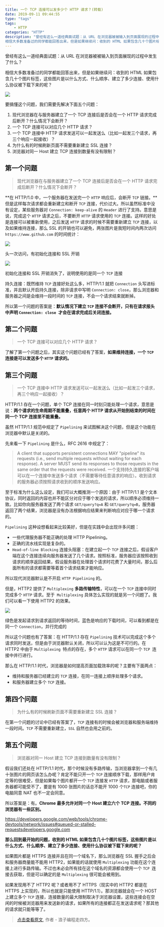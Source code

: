 ```yaml
---
title: 一个 TCP 连接可以发多少个 HTTP 请求？(转载)
date: 2019-09-11 09:44:55
type: "tags"
tags:
	- HTTP
categories: "HTTP"
description: "曾经有这么一道经典面试题：从 URL 在浏览器被被输入到页面展现的过程中发生了什么？
相信大多数准备过的同学都能回答出来，但是如果继续问：收到的 HTML 如果包含几十个图片标签，这些图片是以什么方式、什么顺序、建立了多少连接、使用什么协议被下载下来的呢？"
---
```


曾经有这么一道经典面试题：从 URL 在浏览器被被输入到页面展现的过程中发生了什么？

相信大多数准备过的同学都能回答出来，但是如果继续问：收到的 HTML 如果包含几十个图片标签，这些图片是以什么方式、什么顺序、建立了多少连接、使用什么协议被下载下来的呢？

![](https://ask.qcloudimg.com/http-save/4069756/3mhlksqgk0.jpeg?imageView2/2/w/1620)

要搞懂这个问题，我们需要先解决下面五个问题：

1. 现代浏览器在与服务器建立了一个 TCP 连接后是否会在一个 HTTP 请求完成后断开？什么情况下会断开？
2. 一个 TCP 连接可以对应几个 HTTP 请求？
3. 一个 TCP 连接中 HTTP 请求发送可以一起发送么（比如一起发三个请求，再三个响应一起接收）？
4. 为什么有的时候刷新页面不需要重新建立 SSL 连接？
5. 浏览器对同一 Host 建立 TCP 连接到数量有没有限制？

## 第一个问题

> 现代浏览器在与服务器建立了一个 TCP 连接后是否会在一个 HTTP 请求完成后断开？什么情况下会断开？

**在 HTTP/1.0 中，一个服务器在发送完一个 `HTTP` 响应后，会断开 `TCP` 链接。**但是这样每次请求都会重新建立和断开 `TCP` 连接，代价过大。所以虽然标准中没有设定，某些服务器对 `Connection: keep-alive` 的 `Header` 进行了支持。意思是说，完成这个 `HTTP` 请求之后，不要断开 `HTTP` 请求使用的 `TCP` 连接。这样的好处是连接可以被重新使用，之后发送 `HTTP` 请求的时候不需要重新建立 `TCP` 连接，以及如果维持连接，那么 SSL 的开销也可以避免，两张图片是我短时间内两次访问 `https://www.github.com` 的时间统计：

![](https://ask.qcloudimg.com/http-save/4069756/41fj50pjgw.jpeg?imageView2/2/w/1620)

头一次访问，有初始化连接和 SSL 开销

![](https://ask.qcloudimg.com/http-save/4069756/nuch5jv0z1.jpeg?imageView2/2/w/1620)

初始化连接和 SSL 开销消失了，说明使用的是同一个 `TCP` 连接

持久连接：既然维持 `TCP` 连接好处这么多，HTTP/1.1 就把 `Connection` 头写进标准，并且默认开启持久连接，除非请求中写明 `Connection: close`，那么浏览器和服务器之间是会维持一段时间的 `TCP` 连接，不会一个请求结束就断掉。

所以第一个问题的答案是：**默认情况下建立 `TCP` 连接不会断开，只有在请求报头中声明 `Connection: close `才会在请求完成后关闭连接。**

## 第二个问题

> 一个 TCP 连接可以对应几个 HTTP 请求？

了解了第一个问题之后，其实这个问题已经有了答案，**如果维持连接，一个 `TCP` 连接是可以发送多个 `HTTP` 请求的。**


## 第三个问题

> 一个 TCP 连接中 HTTP 请求发送可以一起发送么（比如一起发三个请求，再三个响应一起接收）？

HTTP/1.1 存在一个问题，单个 TCP 连接在同一时刻只能处理一个请求，意思是说：**两个请求的生命周期不能重叠，任意两个 HTTP 请求从开始到结束的时间在同一个 TCP 连接里不能重叠。**

虽然 HTTP/1.1 规范中规定了 `Pipelining` 来试图解决这个问题，但是这个功能在浏览器中默认是关闭的。

先来看一下 `Pipelining` 是什么，RFC 2616 中规定了：

> A client that supports persistent connections MAY "pipeline" its requests (i.e., send multiple requests without waiting for each response). A server MUST send its responses to those requests in the same order that the requests were received. 一个支持持久连接的客户端可以在一个连接中发送多个请求（不需要等待任意请求的响应）。收到请求的服务器必须按照请求收到的顺序发送响应。

至于标准为什么这么设定，我们可以大概推测一个原因：由于 HTTP/1.1 是个文本协议，同时返回的内容也并不能区分对应于哪个发送的请求，所以顺序必须维持一致。比如你向服务器发送了两个请求 `GET/query?q=A` 和 `GET/query?q=B`，服务器返回了两个结果，浏览器是没有办法根据响应结果来判断响应对应于哪一个请求的。

`Pipelining` 这种设想看起来比较美好，但是在实践中会出现许多问题：

- 一些代理服务器不能正确的处理 HTTP Pipelining。
- 正确的流水线实现是复杂的。
- `Head-of-line Blocking` 连接头阻塞：在建立起一个 `TCP` 连接之后，假设客户端在这个连接连续向服务器发送了几个请求。按照标准，服务器应该按照收到请求的顺序返回结果，假设服务器在处理首个请求时花费了大量时间，那么后面所有的请求都需要等着首个请求结束才能响应。

所以现代浏览器默认是不开启 `HTTP Pipelining` 的。

但是，HTTP2 提供了 `Multiplexing` **多路传输特性**，可以在一个 `TCP` 连接中同时完成多个 `HTTP` 请求。至于` Multiplexing` 具体怎么实现的就是另一个问题了。我们可以看一下使用 HTTP2 的效果。

![](https://ask.qcloudimg.com/http-save/4069756/2ny9zgc75e.jpeg?imageView2/2/w/1620)

绿色是发起请求到请求返回的等待时间，蓝色是响应的下载时间，可以看到都是在同一个 `Connection`，并行完成的

所以这个问题也有了答案：在 HTTP/1.1 存在 `Pipelining` 技术可以完成这个多个请求同时发送，但是由于浏览器默认关闭，所以可以认为这是不可行的。在 HTTP2 中由于 `Multiplexing `特点的存在，多个 `HTTP` 请求可以在同一个 `TCP `连接中并行进行。

那么在 HTTP/1.1 时代，浏览器是如何提高页面加载效率的呢？主要有下面两点：

- 维持和服务器已经建立的 `TCP` 连接，在同一连接上顺序处理多个请求。
- 和服务器建立多个 `TCP` 连接。

## 第四个问题

> 为什么有的时候刷新页面不需要重新建立 SSL 连接？

在第一个问题的讨论中已经有答案了，`TCP` 连接有的时候会被浏览器和服务端维持一段时间。`TCP` 不需要重新建立，`SSL` 自然也会用之前的。

## 第五个问题

> 浏览器对同一 Host 建立 TCP 连接到数量有没有限制？

假设我们还处在 HTTP/1.1 时代，那个时候没有多路传输，当浏览器拿到一个有几十张图片的网页该怎么办呢？肯定不能只开一个 `TCP` 连接顺序下载，那样用户肯定等的很难受，但是如果每个图片都开一个 `TCP` 连接发 `HTTP` 请求，那电脑或者服务器都可能受不了，要是有 1000 张图片的话总不能开 1000 个`TCP` 连接吧，你的电脑同意 NAT 也不一定会同意。

所以答案是：有。**Chrome 最多允许对同一个 Host 建立六个 TCP 连接。不同的浏览器有一些区别。**

https://developers.google.com/web/tools/chrome-devtools/network/issues#queued-or-stalled-requestsdevelopers.google.com

**那么回到最开始的问题，收到的 HTML 如果包含几十个图片标签，这些图片是以什么方式、什么顺序、建立了多少连接、使用什么协议被下载下来的呢？**

如果图片都是 HTTPS 连接并且在同一个域名下，那么浏览器在 SSL 握手之后会和服务器商量能不能用 HTTP2，如果能的话就使用 `Multiplexing` 功能在这个连接上进行多路传输。不过也未必会所有挂在这个域名的资源都会使用一个 `TCP `连接去获取，但是可以确定的是 `Multiplexing` 很可能会被用到。

如果发现用不了 HTTP2 呢？或者用不了 HTTPS（现实中的 HTTP2 都是在 HTTPS 上实现的，所以也就是只能使用 HTTP/1.1）。那浏览器就会在一个 HOST 上建立多个 `TCP` 连接，连接数量的最大限制取决于浏览器设置，这些连接会在空闲的时候被浏览器用来发送新的请求，如果所有的连接都正在发送请求呢？那其他的请求就只能等等了。


> [点击查看原文](https://cloud.tencent.com/developer/article/1470556), 作者 - 浪子编程走四方。



